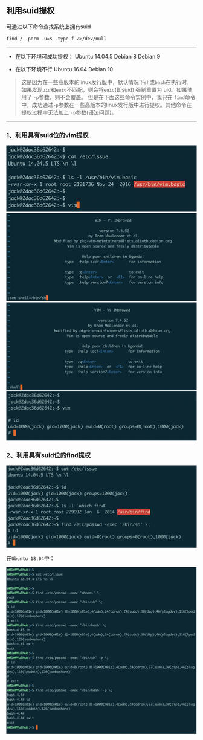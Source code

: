## 利用suid提权

可通过以下命令查找系统上拥有suid

```
find / -perm -u=s -type f 2>/dev/null
```

---
- 在以下环境可成功提权：
Ubuntu 14.04.5
Debian 8
Debian 9
>
- 在以下环境不行
Ubuntu 16.04
Debian 10 

>这是因为在一些高版本的linux发行版中，默认情况下`sh`或`bash`在执行时，如果发现`uid`和`euid`不匹配，则会将`euid`(即suid) 强制重置为 uid。如果使用了 `-p`参数，则不会覆盖。
但是在下面这些命令实例中，我只在 `find`命令中，成功通过`-p`参数在一些高版本的linux发行版中进行提权。其他命令在提权过程中无法加上 `-p`参数(语法问题)。

---

### 1、利用具有suid位的vim提权

![](pic/linux-suid-vim-1.png)
![](pic/linux-suid-vim-2.png)
![](pic/linux-suid-vim-3.png)
![](pic/linux-suid-vim-4.png)

### 2、利用具有suid位的find提权

![](pic/linux-suid-find.png)

在`Ubuntu 18.04`中：

![](pic/linux-suid-find-2.png)

